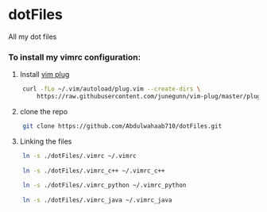 # dotFiles
All my dot files

### To install my vimrc configuration:

1. Install [vim plug](https://github.com/junegunn/vim-plug)
```sh
    curl -fLo ~/.vim/autoload/plug.vim --create-dirs \
        https://raw.githubusercontent.com/junegunn/vim-plug/master/plug.vim
```        
2. clone the repo
```sh
    git clone https://github.com/Abdulwahaab710/dotFiles.git
```    
3. Linking the files
```sh
    ln -s ./dotFiles/.vimrc ~/.vimrc
    
    ln -s ./dotFiles/.vimrc_c++ ~/.vimrc_c++
    
    ln -s ./dotFiles/.vimrc_python ~/.vimrc_python
    
    ln -s ./dotFiles/.vimrc_java ~/.vimrc_java
```
